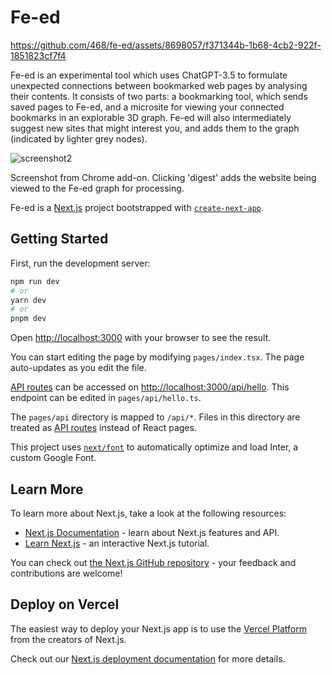 # Fe-ed



https://github.com/468/fe-ed/assets/8698057/f371344b-1b68-4cb2-922f-1851823cf7f4



Fe-ed is an experimental tool which uses ChatGPT-3.5 to formulate unexpected connections between bookmarked web pages by analysing their contents. It consists of two parts: a bookmarking tool, which sends saved pages to Fe-ed, and a microsite for viewing your connected bookmarks in an explorable 3D graph. Fe-ed will also intermediately suggest new sites that might interest you, and adds them to the graph (indicated by lighter grey nodes).

![screenshot2](https://github.com/468/fe-ed/assets/8698057/adeaa5f2-6c2f-4ff9-b5f3-b943f09a8e55)

Screenshot from Chrome add-on. Clicking 'digest' adds the website being viewed to the Fe-ed graph for processing.

Fe-ed is a [Next.js](https://nextjs.org/) project bootstrapped with [`create-next-app`](https://github.com/vercel/next.js/tree/canary/packages/create-next-app).

## Getting Started

First, run the development server:

```bash
npm run dev
# or
yarn dev
# or
pnpm dev
```

Open [http://localhost:3000](http://localhost:3000) with your browser to see the result.

You can start editing the page by modifying `pages/index.tsx`. The page auto-updates as you edit the file.

[API routes](https://nextjs.org/docs/api-routes/introduction) can be accessed on [http://localhost:3000/api/hello](http://localhost:3000/api/hello). This endpoint can be edited in `pages/api/hello.ts`.

The `pages/api` directory is mapped to `/api/*`. Files in this directory are treated as [API routes](https://nextjs.org/docs/api-routes/introduction) instead of React pages.

This project uses [`next/font`](https://nextjs.org/docs/basic-features/font-optimization) to automatically optimize and load Inter, a custom Google Font.

## Learn More

To learn more about Next.js, take a look at the following resources:

- [Next.js Documentation](https://nextjs.org/docs) - learn about Next.js features and API.
- [Learn Next.js](https://nextjs.org/learn) - an interactive Next.js tutorial.

You can check out [the Next.js GitHub repository](https://github.com/vercel/next.js/) - your feedback and contributions are welcome!

## Deploy on Vercel

The easiest way to deploy your Next.js app is to use the [Vercel Platform](https://vercel.com/new?utm_medium=default-template&filter=next.js&utm_source=create-next-app&utm_campaign=create-next-app-readme) from the creators of Next.js.

Check out our [Next.js deployment documentation](https://nextjs.org/docs/deployment) for more details.

